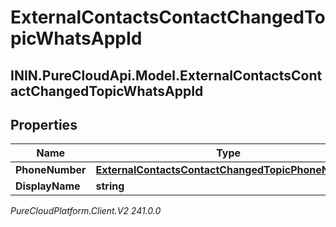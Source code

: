 # ExternalContactsContactChangedTopicWhatsAppId

## ININ.PureCloudApi.Model.ExternalContactsContactChangedTopicWhatsAppId

## Properties

|Name | Type | Description | Notes|
|------------ | ------------- | ------------- | -------------|
| **PhoneNumber** | [**ExternalContactsContactChangedTopicPhoneNumber**](ExternalContactsContactChangedTopicPhoneNumber) |  | [optional] |
| **DisplayName** | **string** |  | [optional] |



_PureCloudPlatform.Client.V2 241.0.0_
